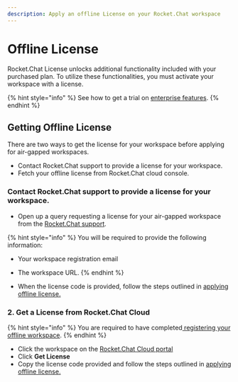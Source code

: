 ```yaml
---
description: Apply an offline License on your Rocket.Chat workspace
---
```


# Offline License

Rocket.Chat License unlocks additional functionality included with your purchased plan. To utilize these functionalities, you must activate your workspace with a license.

{% hint style="info" %}
See how to get a trial on [enterprise features](../enterprise-edition-trial/).
{% endhint %}

## Getting Offline License

There are two ways to get the license for your workspace before applying for air-gapped workspaces.

* Contact Rocket.Chat support to provide a license for your workspace.
* Fetch your offline license from Rocket.Chat cloud console.

### Contact Rocket.Chat support to provide a license for your workspace.

* Open up a query requesting a license for your air-gapped workspace from the [Rocket.Chat support](../../resources/get-support/enterprise-support/).

{% hint style="info" %}
You will be required to provide the following information:

* Your workspace registration email
* The workspace URL.
{% endhint %}

* When the license code is provided, follow the steps outlined in [applying offline license.](../../use-rocket.chat/workspace-administration/info.md#apply-offline-license)

### 2. Get a License from Rocket.Chat Cloud

{% hint style="info" %}
You are required to have completed[ registering your offline workspace](offline-workspace-registration.md).
{% endhint %}

* Click the workspace on the [Rocket.Chat Cloud portal](https://cloud.rocket.chat/home)
* Click **Get License**&#x20;
* Copy the license code provided and follow the steps outlined in [applying offline license.](../../use-rocket.chat/workspace-administration/info.md#apply-offline-license)
